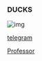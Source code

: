 ### DUCKS

![img](https://i.giphy.com/media/PTBVMsYIOB0SBP4MVe/giphy.webp)

[telegram](https://t.me/RandomJell)

[Professor](https://www.leagueofgraphs.com/ru/summoner/ru/RandomJel#championsData-all-queues)
